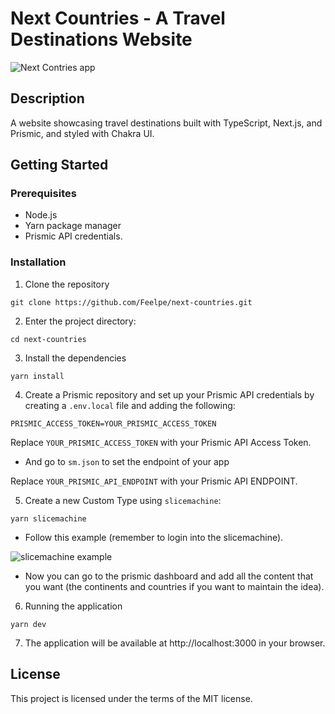 # Next Countries - A Travel Destinations Website

![Next Contries app](https://i.imgur.com/4kA3QTZ.gif)

## Description
A website showcasing travel destinations built with TypeScript, Next.js, and Prismic, and styled with Chakra UI.

## Getting Started

### Prerequisites
- Node.js
- Yarn package manager
- Prismic API credentials.

### Installation

1. Clone the repository

```
git clone https://github.com/Feelpe/next-countries.git
```

2. Enter the project directory:

```
cd next-countries
```

3. Install the dependencies

```
yarn install
```

4. Create a Prismic repository and set up your Prismic API credentials by creating a `.env.local` file and adding the following:

```
PRISMIC_ACCESS_TOKEN=YOUR_PRISMIC_ACCESS_TOKEN
```

Replace `YOUR_PRISMIC_ACCESS_TOKEN` with your Prismic API Access Token.

- And go to `sm.json` to set the endpoint of your app

Replace `YOUR_PRISMIC_API_ENDPOINT` with your Prismic API ENDPOINT.

5. Create a new Custom Type using `slicemachine`:

```
yarn slicemachine
```

- Follow this example (remember to login into the slicemachine).

![slicemachine example](https://i.imgur.com/Mgxq8vX.gif)

- Now you can go to the prismic dashboard and add all the content that you want (the continents and countries if you want to maintain the idea).

6. Running the application

```
yarn dev
```

7. The application will be available at http://localhost:3000 in your browser.

## License
This project is licensed under the terms of the MIT license.
